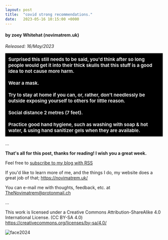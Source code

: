 ```yaml
---
layout: post
title:  "covid strong recommendations."
date:   2023-05-16 10:15:00 +0000
---
```

#### by zoey Whitehat (novimatrem.uk)
*Released: 16/May/2023*

<div style="background-color:black;">
<span style="color:white;"><article><span style="letter-spacing:-0px; padding:10px; font-size:15px; background-color:black; display:inline-block; font-weight:600;">Surprised this still needs to be said, you'd think after so long people would get it into their thick skulls that this stuff is a good idea to not cause more harm.
<br><br>
Wear a mask.
<br><br>
Try to stay at home if you can, or, rather, don't needlessly be 
outside exposing yourself to others for little reason.
<br><br>
Social distance 2 metres (7 feet).
<br><br>
Practice good hand hygiene, such as washing with soap & hot 
water, & using hand sanitizer gels when they are available.

</span>
</article>
</span>
</div>

...

**That's all for this post, thanks for reading! I wish you a great week.**

Feel free to <a href="https://novimatrem.gitlab.io/blog/feed.xml" style="#008148" target="_blank">subscribe to my blog with RSS</a>

If you'd like to learn more of me, and the things I do, my website does a great job of that; <a href="https://novimatrem.uk/" style="#008148" target="_blank">https://novimatrem.uk/</a>

You can e-mail me with thoughts, feedback, etc. at [TheNovimatrem@protonmail.ch](mailto:TheNovimatrem@protonmail.ch)

...

This work is licensed under a Creative Commons Attribution-ShareAlike 4.0 International License. (CC BY-SA 4.0)
<a href="https://creativecommons.org/licenses/by-sa/4.0/" target="_blank">https://creativecommons.org/licenses/by-sa/4.0/</a>

![face2024](https://gitlab.com/Novimatrem/blog/-/raw/master/face2024.png)
